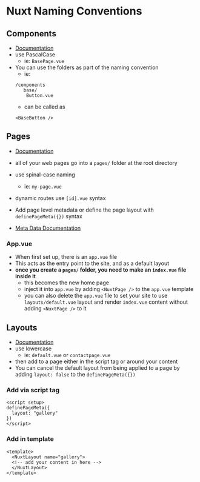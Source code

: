 # Nuxt Naming Conventions

## Components

- [Documentation](https://v3.nuxtjs.org/docs/directory-structure/components)
- use PascalCase
  - ie: `BasePage.vue`
- You can use the folders as part of the naming convention
  - ie:
  ```
  /components
     base/
      Button.vue
  ```
  - can be called as
  ```
  <BaseButton />
  ```

## Pages

- [Documentation](https://v3.nuxtjs.org/docs/directory-structure/pages/)
- all of your web pages go into a `pages/` folder at the root directory

- use spinal-case naming
  - ie: `my-page.vue`
- dynamic routes use `[id].vue` syntax
- Add page level metadata or define the page layout with `definePageMeta({})` syntax
- [Meta Data Documentation](https://v3.nuxtjs.org/docs/usage/meta-tags)

### App.vue

- When first set up, there is an `app.vue` file
- This acts as the entry point to the site, and as a default layout
- **once you create a `pages/` folder, you need to make an `index.vue` file inside it**
  - this becomes the new home page
  - inject it into `app.vue` by adding `<NuxtPage />` to the `app.vue` template
  - you can also delete the `app.vue` file to set your site to use `layouts/default.vue` layout and render `index.vue` content without adding `<NuxtPage />` to it

## Layouts

- [Documentation](https://v3.nuxtjs.org/docs/directory-structure/layouts)
- use lowercase
  - ie: `default.vue` or `contactpage.vue`
- then add to a page either in the script tag or around your content
- You can cancel the default layout from being applied to a page by adding `layout: false` to the `definePageMeta({})`

### Add via script tag

```
<script setup>
definePageMeta({
  layout: "gallery"
})
</script>
```

### Add in template

```
<template>
  <NuxtLayout name="gallery">
  <!-- add your content in here -->
  </NuxtLayout>
</template>
```
